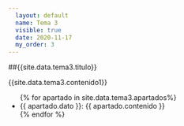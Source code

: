```yaml
---
  layout: default
  name: Tema 3
  visible: true
  date: 2020-11-17
  my_order: 3
---
```


##{{site.data.tema3.titulo}}  

{{site.data.tema3.contenido1}}

<ul>
{% for apartado in site.data.tema3.apartados%}
  <li>
    {{ apartado.dato }}: {{ apartado.contenido }}
  </li>
{% endfor %}
</ul>


